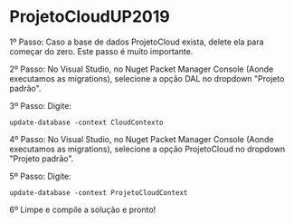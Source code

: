 # ProjetoCloudUP2019

1º Passo: Caso a base de dados ProjetoCloud exista, delete ela para começar do zero. Este passo é muito importante.

2º Passo: No Visual Studio, no Nuget Packet Manager Console (Aonde executamos as migrations), selecione a opção DAL no dropdown "Projeto padrão".

3º Passo: Digite:

    update-database -context CloudContexto

4º Passo: No Visual Studio, no Nuget Packet Manager Console (Aonde executamos as migrations), selecione a opção ProjetoCloud no dropdown "Projeto padrão".

5º Passo: Digite:

    update-database -context ProjetoCloudContext

6º Limpe e compile a solução e pronto!
